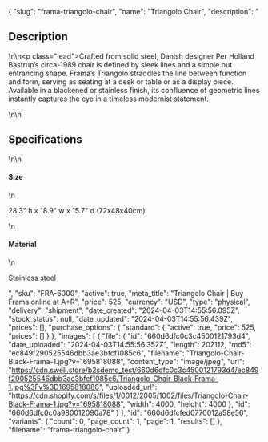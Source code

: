 {
  "slug": "frama-triangolo-chair",
  "name": "Triangolo Chair",
  "description": "<h2>Description</h2>\n<!-- split -->\n<p class=\"lead\">Crafted from solid steel, Danish designer Per Holland Bastrup’s circa-1989 chair is defined by sleek lines and a simple but entrancing shape. Frama’s Triangolo straddles the line between function and form, serving as seating at a desk or table or as a display piece. Available in a blackened or stainless finish, its confluence of geometric lines instantly captures the eye in a timeless modernist statement. </p>\n<!-- split -->\n<h2>Specifications</h2>\n<!-- split -->\n<h4>Size</h4>\n<p>28.3\" h x 18.9\" w x 15.7\" d (72x48x40cm)</p>\n<h4>Material</h4>\n<p>Stainless steel</p>",
  "sku": "FRA-6000",
  "active": true,
  "meta_title": "Triangolo Chair | Buy Frama online at A+R",
  "price": 525,
  "currency": "USD",
  "type": "physical",
  "delivery": "shipment",
  "date_created": "2024-04-03T14:55:56.095Z",
  "stock_status": null,
  "date_updated": "2024-04-03T14:55:56.439Z",
  "prices": [],
  "purchase_options": {
    "standard": {
      "active": true,
      "price": 525,
      "prices": []
    }
  },
  "images": [
    {
      "file": {
        "id": "660d6dfc0c3c4500121793d4",
        "date_uploaded": "2024-04-03T14:55:56.352Z",
        "length": 202112,
        "md5": "ec849f290525546dbb3ae3bfcf1085c6",
        "filename": "Triangolo-Chair-Black-Frama-1.jpg?v=1695818088",
        "content_type": "image/jpeg",
        "url": "https://cdn.swell.store/b2sdemo_test/660d6dfc0c3c4500121793d4/ec849f290525546dbb3ae3bfcf1085c6/Triangolo-Chair-Black-Frama-1.jpg%3Fv%3D1695818088",
        "uploaded_url": "https://cdn.shopify.com/s/files/1/0012/2005/1002/files/Triangolo-Chair-Black-Frama-1.jpg?v=1695818088",
        "width": 4000,
        "height": 4000
      },
      "id": "660d6dfc0c0a980012090a78"
    }
  ],
  "id": "660d6dfcfed0770012a58e56",
  "variants": {
    "count": 0,
    "page_count": 1,
    "page": 1,
    "results": []
  },
  "filename": "frama-triangolo-chair"
}